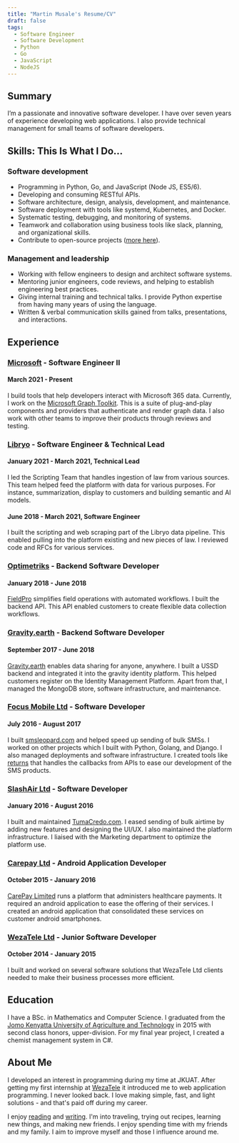 ```yaml
---
title: "Martin Musale's Resume/CV"
draft: false
tags:
  - Software Engineer
  - Software Development
  - Python
  - Go
  - JavaScript
  - NodeJS
---
```


## Summary

I’m a passionate and innovative software developer. I have over seven years of experience developing web applications. I also provide technical management for small teams of software developers.

## Skills: This Is What I Do...

### Software development

- Programming in Python, Go, and JavaScript (Node JS, ES5/6).
- Developing and consuming RESTful APIs.
- Software architecture, design, analysis, development, and maintenance.
- Software deployment with tools like systemd, Kubernetes, and Docker.
- Systematic testing, debugging, and monitoring of systems.
- Teamwork and collaboration using business tools like slack, planning, and organizational skills.
- Contribute to open-source projects ([more here](https://github.com/musale)).

### Management and leadership

- Working with fellow engineers to design and architect software systems.
- Mentoring junior engineers, code reviews, and helping to establish engineering best practices.
- Giving internal training and technical talks. I provide Python expertise from having many years of using the language.
- Written & verbal communication skills gained from talks, presentations, and interactions.

## Experience


### [Microsoft](https://microsoft.com) - Software Engineer II

#### March 2021 - Present

I build tools that help developers interact with Microsoft 365 data. Currently, I work on the [Microsoft Graph Toolkit](https://aka.ms/mgt). This is a suite of plug-and-play components and providers that authenticate and render graph data. I also work with other teams to improve their products through reviews and testing.

### [Libryo](https://libryo.com) - Software Engineer & Technical Lead

#### January 2021 - March 2021, Technical Lead

I led the Scripting Team that handles ingestion of law from various sources. This team helped feed the platform with data for various purposes. For instance, summarization, display to customers and building semantic and AI models.

#### June 2018 - March 2021, Software Engineer
I built the scripting and web scraping part of the Libryo data pipeline. This enabled pulling into the platform existing and new pieces of law. I reviewed code and RFCs for various services.

### [Optimetriks](https://optimetriks.com) - Backend Software Developer

#### January 2018 - June 2018

[FieldPro](https://optimetriks.com) simplifies field operations with automated workflows. I built the backend API. This API enabled customers to create flexible data collection workflows.

### [Gravity.earth](https://gravity.earth) - Backend Software Developer

#### September 2017 - June 2018

[Gravity.earth](https://gravity.earth) enables data sharing for anyone, anywhere. I built a USSD backend and integrated it into the gravity identity platform. This helped customers register on the Identity Management Platform. Apart from that, I managed the MongoDB store, software infrastructure, and maintenance.

### [Focus Mobile Ltd](https://smsleopard.com) - Software Developer

#### July 2016 - August 2017

I built [smsleopard.com](https://smsleopard.com) and helped speed up sending of bulk SMSs. I worked on other projects which I built with Python, Golang, and Django. I also managed deployments and software infrastructure. I created tools like [returns](https://github.com/musale/returns) that handles the callbacks from APIs to ease our development of the SMS products.


### [SlashAir Ltd](https://tumacredo.com) - Software Developer

#### January 2016 - August 2016
I built and maintained [TumaCredo.com](https://tumacredo.com). I eased sending of bulk airtime by adding new features and designing the UI/UX. I also maintained the platform infrastructure. I liaised with the Marketing department to optimize the platform use.

### [Carepay Ltd](https://carepay.com) - Android Application Developer

#### October 2015 - January 2016

[CarePay Limited](https://carepay.com) runs a platform that administers healthcare payments. It required an android application to ease the offering of their services. I created an android application that consolidated these services on customer android smartphones.

### [WezaTele Ltd](https://wezatele.com) - Junior Software Developer

#### October 2014 - January 2015

I built and worked on several software solutions that WezaTele Ltd clients needed to make their business processes more efficient.

## Education

I have a BSc. in Mathematics and Computer Science. I graduated from the [Jomo Kenyatta University of Agriculture and Technology](https://jkuat.ac.ke) in 2015 with second class honors, upper-division. For my final year project, I created a chemist management system in C#.

## About Me

I developed an interest in programming during my time at JKUAT. After getting my first internship at [WezaTele](https://wezatele.com) it introduced me to web application programming. I never looked back. I love making simple, fast, and light solutions - and that's paid off during my career.

I enjoy [reading](https://www.goodreads.com/user/show/13682301-mr-musale) and [writing](/thoughts). I'm into traveling, trying out recipes, learning new things, and making new friends. I enjoy spending time with my friends and my family. I aim to improve myself and those I influence around me.
